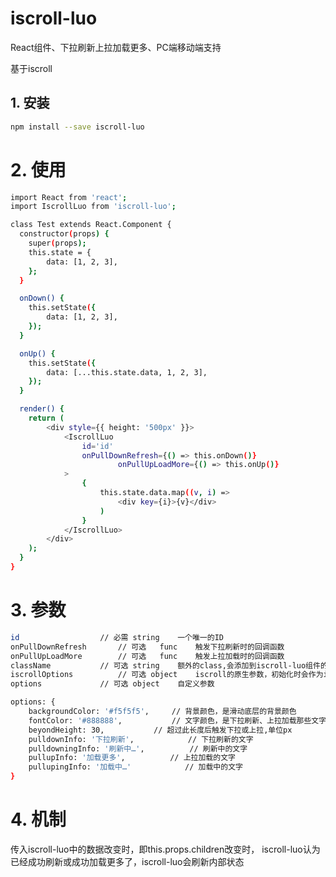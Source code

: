 # iscroll-luo

React组件、下拉刷新上拉加载更多、PC端移动端支持

基于iscroll



## 1. 安装

````bash
npm install --save iscroll-luo
````

# 2. 使用

````bash
import React from 'react';
import IscrollLuo from 'iscroll-luo';

class Test extends React.Component {
  constructor(props) {
    super(props);
    this.state = {
    	data: [1, 2, 3],
	};
  }

  onDown() {
  	this.setState({
  		data: [1, 2, 3],
  	});
  }

  onUp() {
  	this.setState({
  		data: [...this.state.data, 1, 2, 3],
  	});
  }

  render() {
  	return (
  		<div style={{ height: '500px' }}>
  			<IscrollLuo
  				id='id'
  				onPullDownRefresh={() => this.onDown()}
            			onPullUpLoadMore={() => this.onUp()}
  			>
  				{
	  				this.state.data.map((v, i) =>
	  					<div key={i}>{v}</div>
	  				)
  				}						
  			</IscrollLuo>
  		</div>
  	);
  }
}
````

# 3. 参数

````bash
id  				// 必需 string	一个唯一的ID
onPullDownRefresh		// 可选	func	触发下拉刷新时的回调函数
onPullUpLoadMore		// 可选	func	触发上拉加载时的回调函数
className			// 可选 string	额外的class,会添加到iscroll-luo组件的包裹元素上
iscrollOptions			// 可选 object	iscroll的原生参数，初始化时会作为iscroll的options
options 			// 可选 object	自定义参数

options: {
	backgroundColor: '#f5f5f5',		// 背景颜色，是滑动底层的背景颜色
	fontColor: '#888888', 			// 文字颜色，是下拉刷新、上拉加载那些文字的颜色
	beyondHeight: 30,			// 超过此长度后触发下拉或上拉,单位px
	pulldownInfo: '下拉刷新',		     // 下拉刷新的文字
	pulldowningInfo: '刷新中…',	      // 刷新中的文字
	pullupInfo: '加载更多',		     // 上拉加载的文字
	pullupingInfo: '加载中…'		     // 加载中的文字
}
````

# 4. 机制

传入iscroll-luo中的数据改变时，即this.props.children改变时，
iscroll-luo认为已经成功刷新或成功加载更多了，iscroll-luo会刷新内部状态

